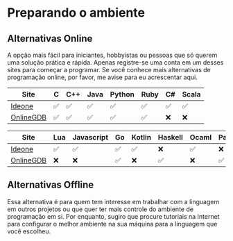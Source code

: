 # Preparando o ambiente

## Alternativas Online

A opção mais fácil para iniciantes, hobbyistas ou pessoas que só querem uma solução prática e rápida. Apenas registre-se uma conta em um desses sites para começar a programar. Se você conhece mais alternativas de programação online, por favor, me avise para eu acrescentar aqui.

| Site                                   | C | C++ | Java | Python | Ruby | C# | Scala |
| -------------------------------------- | - | --- | ---- | ------ | ---- | -- | ----- |
| [Ideone](https://ideone.com)           | ✅ | ✅   | ✅    | ✅      | ✅    | ✅  | ✅     |
| [OnlineGDB](https://www.onlinegdb.com) | ✅ | ✅   | ✅    | ✅      | ✅    | ❌  | ❌     |

| Site                                   | Lua | Javascript | Go | Kotlin | Haskell | Ocaml | Pascal |
| -------------------------------------- | --- | ---------- | -- | ------ | ------- | ----- | ------ |
| [Ideone](https://ideone.com)           | ✅   | ✅          | ✅  | ✅      | ❌       | ✅     | ❌      |
| [OnlineGDB](https://www.onlinegdb.com) | ❌   | ❌          | ✅  | ❌      | ✅       | ❌     | ✅      |

## Alternativas Offline

Essa alternativa é para quem tem interesse em trabalhar com a linguagem em outros projetos ou que quer ter mais controle do ambiente de programação em si. Por enquanto, sugiro que procure tutoriais na Internet para configurar o melhor ambiente na sua máquina para a linguagem que você escolheu.